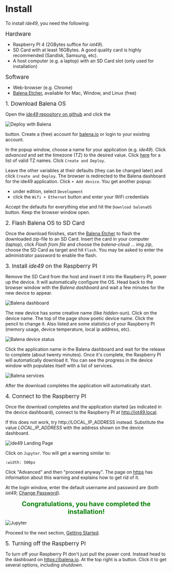 # Install

To install *ide49*, you need the following:

<span style="font-size:13pt;">Hardware</span>

* Raspberry PI 4 (2GBytes suffice for *iot49*).
* SD Card with at least 16GBytes. A good quality card is highly recommended (Sandisk, Samsung, etc).
* A host computer (e.g. a laptop) with an SD Card slot (only used for installation)

<span style="font-size:13pt;">Software</span>

* Web-browser (e.g. Chrome)
* [Balena Etcher](https://www.balena.io/etcher/), available for Mac, Window, and Linux (free)

<span style="font-size:13pt;">1. Download Balena OS</span>

Open the [*ide49* repository on github](https://github.com/iot49/ide49) and click the 

![Deploy with Balena](figures/deploy.svg)

button. Create a (free) account for [balena.io](https://www.balena.io/) or login to your existing account.

In the popup window, choose a name for your application (e.g. *ide49*). Click *advanced* and set the timezone (TZ) to the desired value. Click [here](https://en.wikipedia.org/wiki/List_of_tz_database_time_zones) for a list of valid TZ names. Click `Create and Deploy`.

Leave the other variables at their defaults (they can be changed later) and click `Create and Deploy`. The browser is redirected to the Balena dashboard for the ide49 application. Click `+ Add device`. You get another popup:

* under edition, select `Development`
* click the `Wifi + Ethernet` button and enter your WiFi credentials

Accept the defaults for everything else and hit the `Download balenaOS` button. Keep the browser window open.

<span style="font-size:13pt;">2. Flash Balena OS to SD Card</span>

Once the download finishes, start the [Balena Etcher](https://www.balena.io/etcher/) to flash the downloaded zip-file to an SD Card. Insert the card in your computer (laptop), click *Flash from file* and choose the *balena-cloud ... img.zip*, choose the SD Card as target and hit `Flash`. You may be asked to enter the administrator password to enable the flash.

<span style="font-size:13pt;">3. Install *ide49* on the Raspberry PI</span>

Remove the SD Card from the host and insert it into the Raspberry PI, power up the device. It will automatically configure the OS. Head back to the browser window with the *Balena dashboard* and wait a few minutes for the new device to appear.

![Balena dashboard](figures/device_dashboard.png)

The new device has some creative name (like *hidden-sun*). Click on the device name. The top of the page show poetic device name. Click the pencil to change it. Also listed are some statistics of your Raspberry PI (memory usage, device temperature, local ip address, etc). 

![Balena device status](figures/device_stats.png)

Click the application name in the Balena dashboard and wait for the release to complete (about twenty minutes). Once it's complete, the Raspberry PI will automatically download it. You can see the progress in the device window with populates itself with a list of services. 

![Balena services](figures/services.png)

After the download completes the application will automatically start.

<span style="font-size:13pt;">4. Connect to the Raspberry PI</span>

Once the download completes and the application started (as indicated in the device dashboard), connect to the Raspberry PI at http://iot49.local.

If this does not work, try http://LOCAL_IP_ADDRESS instead. Substitute the value *LOCAL_IP_ADDRESS* with the address shown on the device dashboard.

![ide49 Landing Page](figures/ide49_landing.png)

Click on `Jupyter`. You will get a warning similar to:

```{image} figures/browser_warning.png
:width: 500px
```

Click "Advanced" and then "proceed anyway". The page on [https](config/https) has information about this warning and explains how to get rid of it.

At the login window, enter the default username and password are (both *iot49*; [Change Password](config/password.ipynb)). 

<div style="font-size:15pt;font-weight:bold;text-align:center;color:green">Congratulations, you have completed the installation!</div>
</p>

![Jupyter](figures/jupyter.png)

Proceed to the next section, [Getting Started](getting-started).

<span style="font-size:13pt;">5. Turning off the Raspberry PI</span>

To turn off your Raspberry PI don't just pull the power cord. Instead head to the dashboard on https://balena.io. At the top right is a button. Click it to get several options, including *shutdown*.
